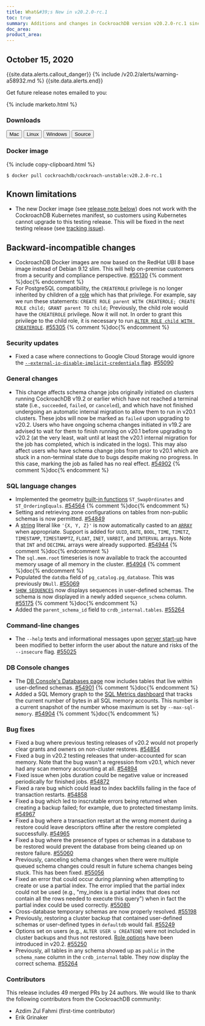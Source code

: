 ```yaml
---
title: What&#39;s New in v20.2.0-rc.1
toc: true
summary: Additions and changes in CockroachDB version v20.2.0-rc.1 since version v20.2.0-beta.4
doc_area: 
product_area: 
---
```


## October 15, 2020

{{site.data.alerts.callout_danger}}
{% include /v20.2/alerts/warning-a58932.md %}
{{site.data.alerts.end}}

Get future release notes emailed to you:

{% include marketo.html %}

### Downloads

<div id="os-tabs" class="clearfix os-tabs_button-outline-primary">
    <a href="https://binaries.cockroachdb.com/cockroach-v20.2.0-rc.1.darwin-10.9-amd64.tgz"><button id="mac" data-eventcategory="mac-binary-release-notes">Mac</button></a>
    <a href="https://binaries.cockroachdb.com/cockroach-v20.2.0-rc.1.linux-amd64.tgz"><button id="linux" data-eventcategory="linux-binary-release-notes">Linux</button></a>
    <a href="https://binaries.cockroachdb.com/cockroach-v20.2.0-rc.1.windows-6.2-amd64.zip"><button id="windows" data-eventcategory="windows-binary-release-notes">Windows</button></a>
    <a href="https://binaries.cockroachdb.com/cockroach-v20.2.0-rc.1.src.tgz"><button id="source" data-eventcategory="source-release-notes">Source</button></a>
</div>

### Docker image

{% include copy-clipboard.html %}
~~~ shell
$ docker pull cockroachdb/cockroach-unstable:v20.2.0-rc.1
~~~

## Known limitations

- The new Docker image (see [release note below](#new-docker-image)) does not work with the CockroachDB Kubernetes manifest, so customers using Kubernetes cannot upgrade to this testing release. This will be fixed in the next testing release (see [tracking issue][#55390]).

## Backward-incompatible changes

- <a name="new-docker-image"></a>CockroachDB Docker images are now based on the RedHat UBI 8 base image instead of Debian 9.12 slim. This will help on-premise customers from a security and compliance perspective. [#55130][#55130] {% comment %}doc{% endcomment %}
- For PostgreSQL compatibility, the `CREATEROLE` privilege is no longer inherited by children of a [role](../v20.2/create-role.html) which has that privilege. For example, say we run these statements: `CREATE ROLE parent WITH CREATEROLE; CREATE ROLE child; GRANT parent TO child;` Previously, the child role would have the `CREATEROLE` privilege. Now it will not. In order to grant this privilege to the child role, it is necessary to run [`ALTER ROLE child WITH CREATEROLE`](../v20.2/alter-role.html). [#55305][#55305] {% comment %}doc{% endcomment %}

### Security updates

- Fixed a case where connections to Google Cloud Storage would ignore the [`--external-io-disable-implicit-credentials` flag](../v20.2/cockroach-start.html#security). [#55090][#55090]

### General changes

- This change affects schema change jobs originally initiated on clusters running CockroachDB v19.2 or earlier which have not reached a terminal state (i.e., `succeeded`, `failed`, or `canceled`), and which have not finished undergoing an automatic internal migration to allow them to run in v20.1 clusters. These jobs will now be marked as `failed` upon upgrading to v20.2. Users who have ongoing schema changes initiated in v19.2 are advised to wait for them to finish running on v20.1 before upgrading to v20.2 (at the very least, wait until at least the v20.1 internal migration for the job has completed, which is indicated in the logs).  This may also affect users who have schema change jobs from prior to v20.1 which are stuck in a non-terminal state due to bugs despite making no progress. In this case, marking the job as failed has no real effect. [#54902][#54902] {% comment %}doc{% endcomment %}

### SQL language changes

- Implemented the geometry [built-in functions](../v20.2/functions-and-operators.html#built-in-functions) `ST_SwapOrdinates` and `ST_OrderingEquals`. [#54564][#54564] {% comment %}doc{% endcomment %}
- Setting and retrieving zone configurations on tables from non-public schemas is now permitted. [#54849][#54849]
- A [string](../v20.2/string.html) literal like `'{X, Y, Z}'` is now automatically casted to an [`ARRAY`](../v20.2/array.html) when appropriate. Support is added for `UUID`, `DATE`, `BOOL`, `TIME`, `TIMETZ`, `TIMESTAMP`, `TIMESTAMPTZ`, `FLOAT`, `INET`, `VARBIT`, and `INTERVAL` arrays. Note that `INT` and `DECIMAL` arrays were already supported. [#54944][#54944] {% comment %}doc{% endcomment %}
- The `sql.mem.root` timeseries is now available to track the accounted memory usage of all memory in the cluster. [#54904][#54904] {% comment %}doc{% endcomment %}
- Populated the `datdba` field of `pg_catalog.pg_database`. This was previously `DNull`. [#55069][#55069]
- [`SHOW SEQUENCES`](../v20.2/show-sequences.html) now displays sequences in user-defined schemas. The schema is now displayed in a newly added `sequence_schema` column. [#55175][#55175] {% comment %}doc{% endcomment %}
- Added the `parent_schema_id` field to `crdb_internal.tables`. [#55264][#55264]

### Command-line changes

- The `--help` texts and informational messages upon [server start-up](../v20.2/cockroach-start.html) have been modified to better inform the user about the nature and risks of the `--insecure` flag. [#55025][#55025]

### DB Console changes

- The [DB Console's Databases page](../v20.2/ui-databases-page.html) now includes tables that live within user-defined schemas. [#54901][#54901] {% comment %}doc{% endcomment %}
- Added a SQL Memory graph to the [SQL Metrics dashboard](../v20.2/ui-sql-dashboard.html) that tracks the current number of bytes in all SQL memory accounts. This number is a current snapshot of the number whose maximum is set by `--max-sql-memory`. [#54904][#54904] {% comment %}doc{% endcomment %}

### Bug fixes

- Fixed a bug where previous testing releases of v20.2 would not properly clear grants and owners on non-cluster restores. [#54854][#54854]
- Fixed a bug in v20.2 testing releases that under-accounted for scan memory. Note that the bug wasn't a regression from v20.1, which never had any scan memory accounting at all. [#54894][#54894]
- Fixed issue when jobs duration could be negative value or increased periodically for finished jobs. [#54872][#54872]
- Fixed a rare bug which could lead to index backfills failing in the face of transaction restarts. [#54858][#54858]
- Fixed a bug which led to inscrutable errors being returned when creating a backup failed; for example, due to protected timestamp limits. [#54967][#54967]
- Fixed a bug where a transaction restart at the wrong moment during a restore could leave descriptors offline after the restore completed successfully. [#54965][#54965]
- Fixed a bug where the presence of types or schemas in a database to be restored would prevent the database from being cleaned up on restore failure. [#55060][#55060]
- Previously, canceling schema changes when there were multiple queued schema changes could result in future schema changes being stuck. This has been fixed. [#55056][#55056]
- Fixed an error that could occur during planning when attempting to create or use a partial index. The error implied that the partial index could not be used (e.g., "my_index is a partial index that does not contain all the rows needed to execute this query") when in fact the partial index could be used correctly. [#55080][#55080]
- Cross-database temporary schemas are now properly resolved. [#55198][#55198]
- Previously, restoring a cluster backup that contained user-defined schemas or user-defined types in `defaultdb` would fail. [#55249][#55249]
- Options set on users (e.g., `ALTER USER u CREATEDB`) were not included in cluster backups and thus not restored. [Role options](../v20.2/alter-user.html) have been introduced in v20.2. [#55250][#55250]
- Previously, all tables in any schema showed up as `public` in the `schema_name` column in the `crdb_internal` table. They now display the correct schema. [#55264][#55264]

### Contributors

This release includes 49 merged PRs by 24 authors.
We would like to thank the following contributors from the CockroachDB community:

- Azdim Zul Fahmi (first-time contributor)
- Erik Grinaker

[#54564]: https://github.com/cockroachdb/cockroach/pull/54564
[#54849]: https://github.com/cockroachdb/cockroach/pull/54849
[#54854]: https://github.com/cockroachdb/cockroach/pull/54854
[#54858]: https://github.com/cockroachdb/cockroach/pull/54858
[#54872]: https://github.com/cockroachdb/cockroach/pull/54872
[#54894]: https://github.com/cockroachdb/cockroach/pull/54894
[#54901]: https://github.com/cockroachdb/cockroach/pull/54901
[#54902]: https://github.com/cockroachdb/cockroach/pull/54902
[#54904]: https://github.com/cockroachdb/cockroach/pull/54904
[#54944]: https://github.com/cockroachdb/cockroach/pull/54944
[#54965]: https://github.com/cockroachdb/cockroach/pull/54965
[#54967]: https://github.com/cockroachdb/cockroach/pull/54967
[#55025]: https://github.com/cockroachdb/cockroach/pull/55025
[#55056]: https://github.com/cockroachdb/cockroach/pull/55056
[#55060]: https://github.com/cockroachdb/cockroach/pull/55060
[#55069]: https://github.com/cockroachdb/cockroach/pull/55069
[#55080]: https://github.com/cockroachdb/cockroach/pull/55080
[#55090]: https://github.com/cockroachdb/cockroach/pull/55090
[#55130]: https://github.com/cockroachdb/cockroach/pull/55130
[#55175]: https://github.com/cockroachdb/cockroach/pull/55175
[#55198]: https://github.com/cockroachdb/cockroach/pull/55198
[#55249]: https://github.com/cockroachdb/cockroach/pull/55249
[#55250]: https://github.com/cockroachdb/cockroach/pull/55250
[#55264]: https://github.com/cockroachdb/cockroach/pull/55264
[#55305]: https://github.com/cockroachdb/cockroach/pull/55305
[#55390]: https://github.com/cockroachdb/cockroach/pull/55390
